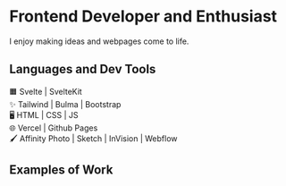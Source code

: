 # Frontend Developer and Enthusiast
I enjoy making ideas and webpages come to life.

## Languages and Dev Tools
🟧 Svelte | SvelteKit <br />
✨ Tailwind | Bulma | Bootstrap <br />
🖥️ HTML | CSS | JS <br />
🌐 Vercel | Github Pages <br />
🖌 Affinity Photo | Sketch | InVision | Webflow <br />

## Examples of Work
